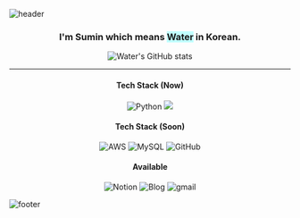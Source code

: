 ![header](https://capsule-render.vercel.app/api?type=waving&color=timeGradient&height=250&section=header&text=Good&nbsp;to&nbsp;see&nbsp;you%20&fontSize=85&fontColor=&fontAlignY=40)

<div align="center"> 

### I'm Sumin which means <span style="background-color:#C0FFFF">Water</span> in Korean.
![Water's GitHub stats](https://github-readme-stats.vercel.app/api?username=waterlee6&theme=shadow_blue)

---

#### Tech Stack (Now) 
![Python](https://img.shields.io/badge/python-3670A0?style=for-the-badge&logo=python&logoColor=ffdd54)
<img src="https://img.shields.io/badge/github-181717?style=for-the-badge&logo=github&logoColor=white">

#### Tech Stack (Soon)
![AWS](https://img.shields.io/badge/AWS-%23FF9900.svg?style=for-the-badge&logo=amazon-aws&logoColor=white)
![MySQL](https://img.shields.io/badge/mysql-%2300f.svg?style=for-the-badge&logo=mysql&logoColor=white)
![GitHub](https://img.shields.io/badge/github-%23121011.svg?style=for-the-badge&logo=github&logoColor=white)


#### Available
![Notion](https://img.shields.io/badge/Notion-8A2BE2)
![Blog](https://img.shields.io/badge/Blog-8A2BE2)
![gmail](https://img.shields.io/badge/gmail-EA4335?style=for-the-badge&logo=gmail&logoColor=white&link=waterleee6@gmail.com)


</div>

![footer](https://capsule-render.vercel.app/api?type=waving&color=timeGradient&height=200&section=footer)
